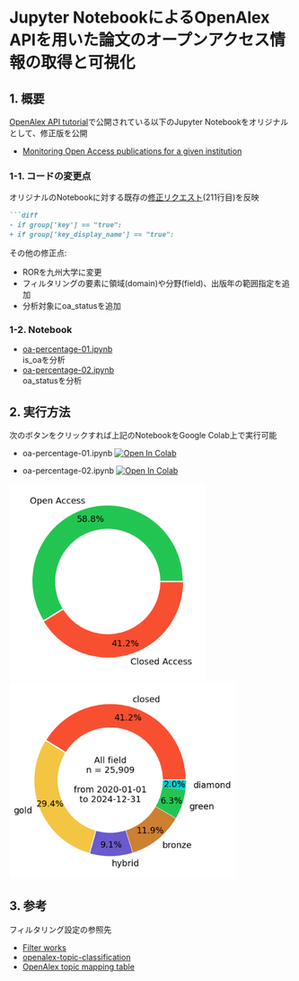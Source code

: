 # Jupyter NotebookによるOpenAlex APIを用いた論文のオープンアクセス情報の取得と可視化

## 1. 概要
  
[OpenAlex API tutorial](https://docs.openalex.org/additional-help/tutorials)で公開されている以下のJupyter Notebookをオリジナルとして、修正版を公開  
- [Monitoring Open Access publications for a given institution](https://github.com/ourresearch/openalex-api-tutorials/blob/main/notebooks/institutions/oa-percentage.ipynb)
  
### 1-1. コードの変更点

オリジナルのNotebookに対する既存の[修正リクエスト](https://github.com/ourresearch/openalex-api-tutorials/pull/11/commits/bee0bce07cd06d6f55615db8c25de9ce69926a45)(211行目)を反映  

```markdown
```diff
- if group['key'] == "true":
+ if group['key_display_name'] == "true":
```
その他の修正点:  
- RORを九州大学に変更
- フィルタリングの要素に領域(domain)や分野(field)、出版年の範囲指定を追加
- 分析対象にoa_statusを追加

### 1-2. Notebook

- [oa-percentage-01.ipynb](https://github.com/ashikita/openalex-api-notebook/blob/main/oa-percentage-01.ipynb)  
  is_oaを分析
- [oa-percentage-02.ipynb](https://github.com/ashikita/openalex-api-notebook/blob/main/oa-percentage-02.ipynb)  
  oa_statusを分析

## 2. 実行方法 

次のボタンをクリックすれば上記のNotebookをGoogle Colab上で実行可能  

- oa-percentage-01.ipynb
[![Open In Colab](https://colab.research.google.com/assets/colab-badge.svg)](https://colab.research.google.com/github/ashikita/openalex-api-notebook/blob/main/oa-percentage-01.ipynb)

- oa-percentage-02.ipynb
[![Open In Colab](https://colab.research.google.com/assets/colab-badge.svg)](https://colab.research.google.com/github/ashikita/openalex-api-notebook/blob/main/oa-percentage-02.ipynb)

<img src="images/oa-percentage-01.png" alt="is_oaの円グラフ出力例" height="350" /><img src="images/oa-percentage-02.png" alt="oa-statusの円グラフ出力例" height="350" />

## 3. 参考

フィルタリング設定の参照先  
- [Filter works](https://docs.openalex.org/api-entities/works/filter-works)
- [openalex-topic-classification](https://github.com/ourresearch/openalex-topic-classification/tree/main?tab=readme-ov-file)  
- [OpenAlex topic mapping table](https://docs.google.com/spreadsheets/d/1v-MAq64x4YjhO7RWcB-yrKV5D_2vOOsxl4u6GBKEXY8/edit?gid=983250122#gid=983250122)  
